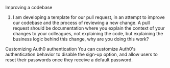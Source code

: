 Improving a codebase

1. I am developing a template for our pull request, in an attempt to improve our codebase and the process of reviewing a new change.
A pull request should be documentation where you explain the context of your changes to your colleagues, not explaining the code, but explaining the business logic behind this change, why are you doing this work?


Customizing Auth0 authentication
You can customize Auth0's authentication behavior to disable the sign-up option, and allow users to reset their passwords once they receive a default password. 
